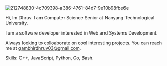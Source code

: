 ![212748830-4c709398-a386-4761-84d7-9e10b98fbe6e](https://github.com/user-attachments/assets/63f79a26-c474-46b8-85ef-76a8a21a9c95)


Hi, Im Dhruv. I am Computer Science Senior at Nanyang Technological University.

I am a software developer interested in Web and Systems Development.

Always looking to colloaborate on cool interesting projects. You can reach me at gambhirdhruv03@gmail.com.

Skills: C++, JavaScript, Python, Go, Bash.
